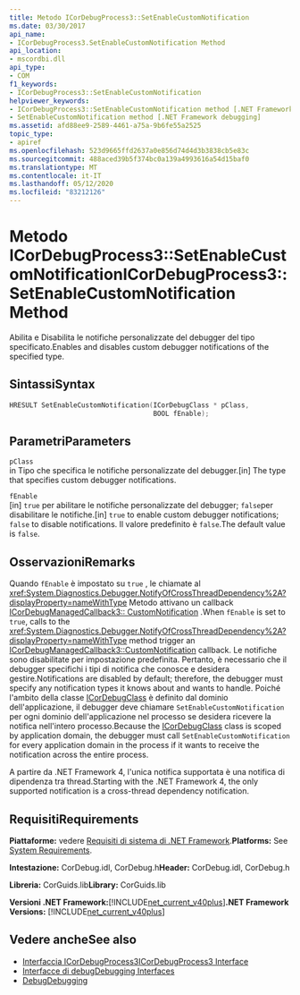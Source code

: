 ```yaml
---
title: Metodo ICorDebugProcess3::SetEnableCustomNotification
ms.date: 03/30/2017
api_name:
- ICorDebugProcess3.SetEnableCustomNotification Method
api_location:
- mscordbi.dll
api_type:
- COM
f1_keywords:
- ICorDebugProcess3::SetEnableCustomNotification
helpviewer_keywords:
- ICorDebugProcess3::SetEnableCustomNotification method [.NET Framework debugging]
- SetEnableCustomNotification method [.NET Framework debugging]
ms.assetid: afd88ee9-2589-4461-a75a-9b6fe55a2525
topic_type:
- apiref
ms.openlocfilehash: 523d9665ffd2637a0e856d74d4d3b3838cb5e83c
ms.sourcegitcommit: 488aced39b5f374bc0a139a4993616a54d15baf0
ms.translationtype: MT
ms.contentlocale: it-IT
ms.lasthandoff: 05/12/2020
ms.locfileid: "83212126"
---
```

# <a name="icordebugprocess3setenablecustomnotification-method"></a><span data-ttu-id="f5723-102">Metodo ICorDebugProcess3::SetEnableCustomNotification</span><span class="sxs-lookup"><span data-stu-id="f5723-102">ICorDebugProcess3::SetEnableCustomNotification Method</span></span>
<span data-ttu-id="f5723-103">Abilita e Disabilita le notifiche personalizzate del debugger del tipo specificato.</span><span class="sxs-lookup"><span data-stu-id="f5723-103">Enables and disables custom debugger notifications of the specified type.</span></span>  
  
## <a name="syntax"></a><span data-ttu-id="f5723-104">Sintassi</span><span class="sxs-lookup"><span data-stu-id="f5723-104">Syntax</span></span>  
  
```cpp  
HRESULT SetEnableCustomNotification(ICorDebugClass * pClass,  
                                    BOOL fEnable);  
```  
  
## <a name="parameters"></a><span data-ttu-id="f5723-105">Parametri</span><span class="sxs-lookup"><span data-stu-id="f5723-105">Parameters</span></span>  
 `pClass`  
 <span data-ttu-id="f5723-106">in Tipo che specifica le notifiche personalizzate del debugger.</span><span class="sxs-lookup"><span data-stu-id="f5723-106">[in] The type that specifies custom debugger notifications.</span></span>  
  
 `fEnable`  
 <span data-ttu-id="f5723-107">[in] `true` per abilitare le notifiche personalizzate del debugger; `false`per disabilitare le notifiche.</span><span class="sxs-lookup"><span data-stu-id="f5723-107">[in] `true` to enable custom debugger notifications; `false` to disable notifications.</span></span> <span data-ttu-id="f5723-108">Il valore predefinito è `false`.</span><span class="sxs-lookup"><span data-stu-id="f5723-108">The default value is `false`.</span></span>  
  
## <a name="remarks"></a><span data-ttu-id="f5723-109">Osservazioni</span><span class="sxs-lookup"><span data-stu-id="f5723-109">Remarks</span></span>  
 <span data-ttu-id="f5723-110">Quando `fEnable` è impostato su `true` , le chiamate al <xref:System.Diagnostics.Debugger.NotifyOfCrossThreadDependency%2A?displayProperty=nameWithType> Metodo attivano un callback [ICorDebugManagedCallback3:: CustomNotification](icordebugmanagedcallback3-customnotification-method.md) .</span><span class="sxs-lookup"><span data-stu-id="f5723-110">When `fEnable` is set to `true`, calls to the <xref:System.Diagnostics.Debugger.NotifyOfCrossThreadDependency%2A?displayProperty=nameWithType> method trigger an [ICorDebugManagedCallback3::CustomNotification](icordebugmanagedcallback3-customnotification-method.md) callback.</span></span> <span data-ttu-id="f5723-111">Le notifiche sono disabilitate per impostazione predefinita. Pertanto, è necessario che il debugger specifichi i tipi di notifica che conosce e desidera gestire.</span><span class="sxs-lookup"><span data-stu-id="f5723-111">Notifications are disabled by default; therefore, the debugger must specify any notification types it knows about and wants to handle.</span></span> <span data-ttu-id="f5723-112">Poiché l'ambito della classe [ICorDebugClass](icordebug-interface.md) è definito dal dominio dell'applicazione, il debugger deve chiamare `SetEnableCustomNotification` per ogni dominio dell'applicazione nel processo se desidera ricevere la notifica nell'intero processo.</span><span class="sxs-lookup"><span data-stu-id="f5723-112">Because the [ICorDebugClass](icordebug-interface.md) class is scoped by application domain, the debugger must call `SetEnableCustomNotification` for every application domain in the process if it wants to receive the notification across the entire process.</span></span>  
  
 <span data-ttu-id="f5723-113">A partire da .NET Framework 4, l'unica notifica supportata è una notifica di dipendenza tra thread.</span><span class="sxs-lookup"><span data-stu-id="f5723-113">Starting with the .NET Framework 4, the only supported notification is a cross-thread dependency notification.</span></span>  
  
## <a name="requirements"></a><span data-ttu-id="f5723-114">Requisiti</span><span class="sxs-lookup"><span data-stu-id="f5723-114">Requirements</span></span>  
 <span data-ttu-id="f5723-115">**Piattaforme:** vedere [Requisiti di sistema di .NET Framework](../../get-started/system-requirements.md).</span><span class="sxs-lookup"><span data-stu-id="f5723-115">**Platforms:** See [System Requirements](../../get-started/system-requirements.md).</span></span>  
  
 <span data-ttu-id="f5723-116">**Intestazione:** CorDebug.idl, CorDebug.h</span><span class="sxs-lookup"><span data-stu-id="f5723-116">**Header:** CorDebug.idl, CorDebug.h</span></span>  
  
 <span data-ttu-id="f5723-117">**Libreria:** CorGuids.lib</span><span class="sxs-lookup"><span data-stu-id="f5723-117">**Library:** CorGuids.lib</span></span>  
  
 <span data-ttu-id="f5723-118">**Versioni .NET Framework:**[!INCLUDE[net_current_v40plus](../../../../includes/net-current-v40plus-md.md)]</span><span class="sxs-lookup"><span data-stu-id="f5723-118">**.NET Framework Versions:** [!INCLUDE[net_current_v40plus](../../../../includes/net-current-v40plus-md.md)]</span></span>  
  
## <a name="see-also"></a><span data-ttu-id="f5723-119">Vedere anche</span><span class="sxs-lookup"><span data-stu-id="f5723-119">See also</span></span>

- [<span data-ttu-id="f5723-120">Interfaccia ICorDebugProcess3</span><span class="sxs-lookup"><span data-stu-id="f5723-120">ICorDebugProcess3 Interface</span></span>](icordebugprocess3-interface.md)
- [<span data-ttu-id="f5723-121">Interfacce di debug</span><span class="sxs-lookup"><span data-stu-id="f5723-121">Debugging Interfaces</span></span>](debugging-interfaces.md)
- [<span data-ttu-id="f5723-122">Debug</span><span class="sxs-lookup"><span data-stu-id="f5723-122">Debugging</span></span>](index.md)
